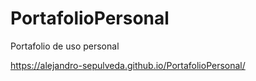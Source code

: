 # PortafolioPersonal
Portafolio de uso personal

https://alejandro-sepulveda.github.io/PortafolioPersonal/
